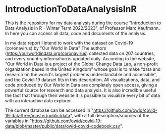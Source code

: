 # IntroductionToDataAnalysisInR

This is the repository for my data analysis during the course "Introduction to Data Analysis in R - Winter Term 2022/2023", of Professor Marc Kaufmann. In here you can access all data, code and documents of the analysis.

In my data report I intend to work with the dataset on Covid-19 (coronavirus) by "Our World in Data" The authors (https://ourworldindata.org/coronavirus) collected data on 207 countries, and every country information is updated daily. According to the website, “Our World in Data is a project of the Global Change Data Lab, a non-profit organization based in the United Kingdom” whose goal is to make “data and research on the world's largest problems understandable and accessible”, and the Covid-19 dataset fits in this description. All visualizations, data, and code produced by Our World in Data are completely open access, giving a powerful source for research and data analysis. It is also incredible useful the fact that through their website it is possible to visualize every bit of data with an interactive data explorer.

The current database can be accessed in "https://github.com/owid/covid-19-data/tree/master/public/data", with a full description/sources of the variables in "https://github.com/owid/covid-19-data/blob/master/public/data/owid-covid-codebook.csv".
